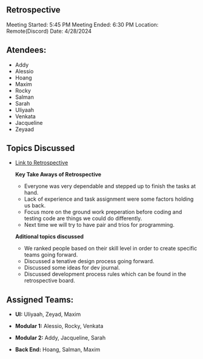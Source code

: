 ## Retrospective 

Meeting Started: 5:45 PM
Meeting Ended: 6:30 PM 
Location: Remote(Discord)
Date: 4/28/2024

## Atendees: 
- Addy
- Alessio
- Hoang
- Maxim
- Rocky
- Salman 
- Sarah 
- Uliyaah 
- Venkata
- Jacqueline 
- Zeyaad 

## Topics Discussed


- [Link to Retrospective](https://miro.com/app/board/uXjVKOOTGvE=/) 

  **Key Take Aways of Retrospective** 
  - Everyone was very dependable and stepped up to finish the tasks at hand. 
  - Lack of experience and task assignment were some factors holding us back. 
  - Focus more on the ground work preperation before coding and testing code are things we could do differently.
  - Next time we will try to have pair and trios for programming. 


  **Aditional topics discussed**  
  - We ranked people based on their skill level in order to create specific teams going forward.
  - Discussed a tenative design process going forward. 
  - Discussed some ideas for dev journal. 
  - Discussed development process rules which can be found in the retrospective board. 

  

## Assigned Teams: 
- **UI:** Uliyaah, Zeyad, Maxim 

- **Modular 1:** Alessio, Rocky, Venkata
  
- **Modular 2:**  Addy, Jacqueline, Sarah 

- **Back End:** Hoang, Salman, Maxim 
  

  


